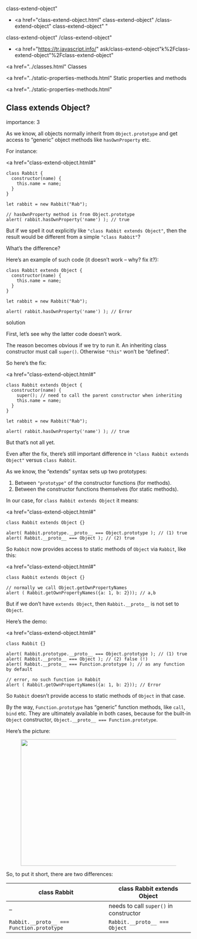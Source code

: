 class-extend-object"

- <a href="class-extend-object.html"
  class-extend-object"
  /class-extend-object"
  class-extend-object"
  "

<!-- -->

class-extend-object"
/class-extend-object"

- <a href="https://tr.javascript.info/"
  ask/class-extend-object"k%2Fclass-extend-object"%2Fclass-extend-object" </a>

<a href="../classes.html" Classes</span></a>

<a href="../static-properties-methods.html" Static properties and methods</span></a>

<a href="../static-properties-methods.html"

## Class extends Object?

<span class="task__importance" title="How important is the task, from 1 to 5">importance: 3</span>

As we know, all objects normally inherit from `Object.prototype` and get access to “generic” object methods like `hasOwnProperty` etc.

For instance:

<a href="class-extend-object.html#"
<a href="class-extend-object.html#" class="toolbar__button toolbar__button_edit" title="open in sandbox"></a>

    class Rabbit {
      constructor(name) {
        this.name = name;
      }
    }

    let rabbit = new Rabbit("Rab");

    // hasOwnProperty method is from Object.prototype
    alert( rabbit.hasOwnProperty('name') ); // true

But if we spell it out explicitly like `"class Rabbit extends Object"`, then the result would be different from a simple `"class Rabbit"`?

What’s the difference?

Here’s an example of such code (it doesn’t work – why? fix it?):

    class Rabbit extends Object {
      constructor(name) {
        this.name = name;
      }
    }

    let rabbit = new Rabbit("Rab");

    alert( rabbit.hasOwnProperty('name') ); // Error

solution

First, let’s see why the latter code doesn’t work.

The reason becomes obvious if we try to run it. An inheriting class constructor must call `super()`. Otherwise `"this"` won’t be “defined”.

So here’s the fix:

<a href="class-extend-object.html#"
<a href="class-extend-object.html#" class="toolbar__button toolbar__button_edit" title="open in sandbox"></a>

    class Rabbit extends Object {
      constructor(name) {
        super(); // need to call the parent constructor when inheriting
        this.name = name;
      }
    }

    let rabbit = new Rabbit("Rab");

    alert( rabbit.hasOwnProperty('name') ); // true

But that’s not all yet.

Even after the fix, there’s still important difference in `"class Rabbit extends Object"` versus `class Rabbit`.

As we know, the “extends” syntax sets up two prototypes:

1.  Between `"prototype"` of the constructor functions (for methods).
2.  Between the constructor functions themselves (for static methods).

In our case, for `class Rabbit extends Object` it means:

<a href="class-extend-object.html#"
<a href="class-extend-object.html#" class="toolbar__button toolbar__button_edit" title="open in sandbox"></a>

    class Rabbit extends Object {}

    alert( Rabbit.prototype.__proto__ === Object.prototype ); // (1) true
    alert( Rabbit.__proto__ === Object ); // (2) true

So `Rabbit` now provides access to static methods of `Object` via `Rabbit`, like this:

<a href="class-extend-object.html#"
<a href="class-extend-object.html#" class="toolbar__button toolbar__button_edit" title="open in sandbox"></a>

    class Rabbit extends Object {}

    // normally we call Object.getOwnPropertyNames
    alert ( Rabbit.getOwnPropertyNames({a: 1, b: 2})); // a,b

But if we don’t have `extends Object`, then `Rabbit.__proto__` is not set to `Object`.

Here’s the demo:

<a href="class-extend-object.html#"
<a href="class-extend-object.html#" class="toolbar__button toolbar__button_edit" title="open in sandbox"></a>

    class Rabbit {}

    alert( Rabbit.prototype.__proto__ === Object.prototype ); // (1) true
    alert( Rabbit.__proto__ === Object ); // (2) false (!)
    alert( Rabbit.__proto__ === Function.prototype ); // as any function by default

    // error, no such function in Rabbit
    alert ( Rabbit.getOwnPropertyNames({a: 1, b: 2})); // Error

So `Rabbit` doesn’t provide access to static methods of `Object` in that case.

By the way, `Function.prototype` has “generic” function methods, like `call`, `bind` etc. They are ultimately available in both cases, because for the built-in `Object` constructor, `Object.__proto__ === Function.prototype`.

Here’s the picture:

<figure><img src="class-extend-object/rabbit-extends-object.svg" width="458" height="344" /></figure>So, to put it short, there are two differences:

<table><thead><tr class="header"><th>class Rabbit</th><th>class Rabbit extends Object</th></tr></thead><tbody><tr class="odd"><td>–</td><td>needs to call <code>super()</code> in constructor</td></tr><tr class="even"><td><code>Rabbit.__proto__ === Function.prototype</code></td><td><code>Rabbit.__proto__ === Object</code></td></tr></tbody></table>
